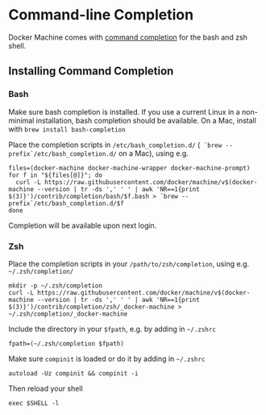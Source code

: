 <!--[metadata]>
+++
title = "Command-line Completion"
description = "Install Machine command-line completion"
keywords = ["machine, docker, orchestration, cli,  reference"]
[menu.main]
identifier="machine_completion"
parent="workw_machine"
weight=99
+++
<![end-metadata]-->

# Command-line Completion

Docker Machine comes with [command completion](http://en.wikipedia.org/wiki/Command-line_completion)
for the bash and zsh shell.

## Installing Command Completion

### Bash

Make sure bash completion is installed. If you use a current Linux in a non-minimal installation, bash completion should be available.
On a Mac, install with `brew install bash-completion`

Place the completion scripts in `/etc/bash_completion.d/` (`` `brew --prefix`/etc/bash_completion.d/`` on a Mac), using e.g.

    files=(docker-machine docker-machine-wrapper docker-machine-prompt)
    for f in "${files[@]}"; do
      curl -L https://raw.githubusercontent.com/docker/machine/v$(docker-machine --version | tr -ds ',' ' ' | awk 'NR==1{print $(3)}')/contrib/completion/bash/$f.bash > `brew --prefix`/etc/bash_completion.d/$f
    done

Completion will be available upon next login.


### Zsh

Place the completion scripts in your `/path/to/zsh/completion`, using e.g. `~/.zsh/completion/`

    mkdir -p ~/.zsh/completion
    curl -L https://raw.githubusercontent.com/docker/machine/v$(docker-machine --version | tr -ds ',' ' ' | awk 'NR==1{print $(3)}')/contrib/completion/zsh/_docker-machine > ~/.zsh/completion/_docker-machine

Include the directory in your `$fpath`, e.g. by adding in `~/.zshrc`

    fpath=(~/.zsh/completion $fpath)

Make sure `compinit` is loaded or do it by adding in `~/.zshrc`

    autoload -Uz compinit && compinit -i

Then reload your shell

    exec $SHELL -l


<!--[metadata]>
## Available completions

**TODO**
<![end-metadata]-->
